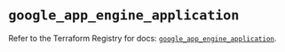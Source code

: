 # `google_app_engine_application`

Refer to the Terraform Registry for docs: [`google_app_engine_application`](https://registry.terraform.io/providers/hashicorp/google/5.24.0/docs/resources/app_engine_application).
